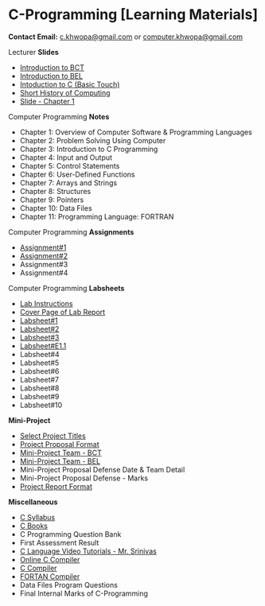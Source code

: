 # C-Programming [Learning Materials]

**Contact Email:** c.khwopa@gmail.com or computer.khwopa@gmail.com

Lecturer **Slides**
- [Introduction to BCT](https://github.com/KCE/C/blob/master/BCT_Computer_Engineering.pdf)
- [Introduction to BEL](https://github.com/KCE/C/blob/master/BEL_Electrical_Engineering.pdf)
- [Intoduction to C (Basic Touch)](https://github.com/KCE/C/blob/master/Introduction_to_C_Programming.pdf)
- [Short History of Computing](https://github.com/KCE/C/blob/master/Short_History_of_Computing.pdf)
- [Slide - Chapter 1](https://github.com/KCE/C/blob/master/Ch1_Overview_of_Computer_Software_and_Programming_Language.pdf)

Computer Programming **Notes**
- Chapter 1: Overview of Computer Software & Programming Languages
- Chapter 2: Problem Solving Using Computer
- Chapter 3: Introduction to C Programming
- Chapter 4: Input and Output
- Chapter 5: Control Statements
- Chapter 6: User-Defined Functions
- Chapter 7: Arrays and Strings
- Chapter 8: Structures
- Chapter 9: Pointers
- Chapter 10: Data Files
- Chapter 11: Programming Language: FORTRAN

Computer Programming **Assignments**
- [Assignment#1](https://github.com/KCE/C/blob/master/Assignment_1.pdf)
- [Assignment#2](https://github.com/KCE/C/blob/master/Assignment_2.pdf)
- Assignment#3
- Assignment#4

Computer Programming **Labsheets**
- [Lab Instructions](https://github.com/KCE/C/blob/master/Lab_Instructions.pdf)
- [Cover Page of Lab Report](https://github.com/KCE/C/blob/master/Cover_Page_of_Lab_Report.pdf)
- [Labsheet#1](https://github.com/KCE/C/blob/master/Labsheet_1.pdf)
- [Labsheet#2](https://github.com/KCE/C/blob/master/Labsheet_2.pdf)
- [Labsheet#3](https://github.com/KCE/C/blob/master/Labsheet_3.pdf)
- [Labsheet#E1.1](https://github.com/KCE/C/blob/master/Labsheet_E1.1.pdf)
- Labsheet#4
- Labsheet#5
- Labsheet#6
- Labsheet#7
- Labsheet#8
- Labsheet#9
- Labsheet#10

**Mini-Project**
- [Select Project Titles](https://github.com/KCE/C/issues/7)
- [Project Proposal Format](https://drive.google.com/file/d/11KNobMxoK8ZKB7KVQtDs2XODqlxrJpbb/view?usp=sharing)
- [Mini-Project Team - BCT](https://github.com/KCE/C/blob/master/Mini_Project_Team_BCT.pdf)
- [Mini-Project Team - BEL](https://github.com/KCE/C/blob/master/Mini_Project_Team_BEL.pdf)
- Mini-Project Proposal Defense Date & Team Detail
- Mini-Project Proposal Defense - Marks
- [Project Report Format](https://drive.google.com/file/d/1EdgNBNvSogAdGpSETENOCaqPf_zmEEuv/view?usp=sharing)

**Miscellaneous**
- [C Syllabus](https://github.com/KCE/C/blob/master/C_Programming_Syllabus.pdf)
- [C Books](https://github.com/KCE/C/issues/9)
- C Programming Question Bank
- First Assessment Result
- [C Language Video Tutorials - Mr. Srinivas](https://www.youtube.com/watch?v=si-KFFOW2gw&list=PLVlQHNRLflP8IGz6OXwlV_lgHgc72aXlh)
- [Online C Compiler](https://www.tutorialspoint.com/compile_c_online.php)
- [C Compiler](https://drive.google.com/file/d/1-eYRHzm8VQVWHH7hs-ZxZ7iWLxC0jY6F/view?usp=sharing)
- [FORTAN Compiler](https://drive.google.com/file/d/1B4kzcTUbM60qSxlhalj8kbIxItseH4H2/view?usp=sharing)
- Data Files Program Questions
- Final Internal Marks of C-Programming
